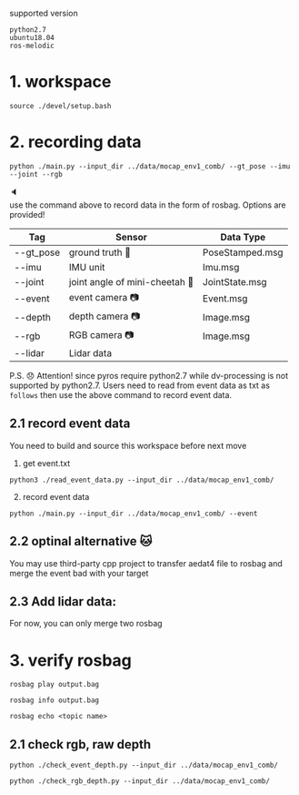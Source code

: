 supported version
```
python2.7
ubuntu18.04
ros-melodic
```

# 1. workspace
```
source ./devel/setup.bash
```

# 2. recording data
```
python ./main.py --input_dir ../data/mocap_env1_comb/ --gt_pose --imu --joint --rgb
```
:speaker: \
use the command above to record data in the form of rosbag. Options are provided!

| Tag | Sensor | Data Type |
| ---------|----------|----------|
| --gt_pose  |  ground truth :movie_camera: |PoseStamped.msg |
| --imu  | IMU unit  |Imu.msg|
| --joint  | joint angle of mini-cheetah :dog: |JointState.msg|
|--event | event camera  :camera:|Event.msg|
|--depth|depth camera  :camera:|Image.msg|
|--rgb|RGB camera  :camera:|Image.msg|
|--lidar|Lidar data||



P.S. :disappointed: Attention! since pyros require python2.7 while dv-processing is not supported by python2.7. Users need to read from event data as txt as ``follows`` then use the above command to record event data.
## 2.1 record event data
You need to build and source this workspace before next move
1. get event.txt
```
python3 ./read_event_data.py --input_dir ../data/mocap_env1_comb/ 
```
2. record event data
```
python ./main.py --input_dir ../data/mocap_env1_comb/ --event
```
## 2.2 optinal alternative :cat: 
You may use third-party cpp project to transfer aedat4 file to rosbag and merge the event bad with your target

## 2.3 Add lidar data:
For now, you can only merge two rosbag


# 3. verify rosbag

```
rosbag play output.bag
```

```
rosbag info output.bag
```

```
rosbag echo <topic name>
```

## 2.1 check rgb, raw depth
```
python ./check_event_depth.py --input_dir ../data/mocap_env1_comb/
```


```
python ./check_rgb_depth.py --input_dir ../data/mocap_env1_comb/
```